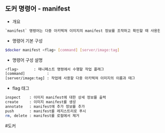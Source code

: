 ## 도커 명령어 - manifest

- 개요
```txt
`manifest` 명령어는 다중 아키텍쳐 이미지의 manifest 정보를 조작하고 확인할 때 사용한다. 다중 아키텍쳐 이미지는 동일한 이미지를 여러 아키텍쳐에 대해 빌드하여 제공하는 경우에 유용하다.
```

- 명령어 기본 구성
```bash
$docker manifest <flag> [command] [server/image:tag]
```

- 명령어 구성 설명
```bash
<flag>       : 매니페스트 명령에서 수행할 작업 플래그
[command]          : 
[server/image:tag] : 작업에 사용할 다중 아키텍쳐 이미지의 이름과 태그
```

- flag 태그
```bash
inspect    : 이미지 manifest에 대한 상세 정보를 출력
create     : 이미지 manifest를 생성
annotate   : manifest에 추가 정보를 추가
push       : manifest를 레지스트리로 푸시
rm, delete : manifest를 로컬에서 제거
```

#도커